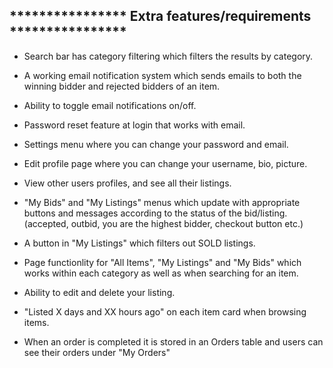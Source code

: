 


**************** Extra features/requirements ****************
-------------------------------------------------------------

* Search bar has category filtering which filters the results by category.

* A working email notification system which sends emails to 
  both the winning bidder and rejected bidders of an item.

* Ability to toggle email notifications on/off.

* Password reset feature at login that works with email.

* Settings menu where you can change your password and email.

* Edit profile page where you can change your username, bio, picture.

* View other users profiles, and see all their listings.

* "My Bids" and "My Listings" menus which update with appropriate buttons and 
  messages according to the status of the bid/listing.
  (accepted, outbid, you are the highest bidder, checkout button etc.)

* A button in "My Listings" which filters out SOLD listings.

* Page functionlity for "All Items", "My Listings" and "My Bids" which works 
  within each category as well as when searching for an item.

* Ability to edit and delete your listing.

* "Listed X days and XX hours ago" on each item card when browsing items.

* When an order is completed it is stored in an Orders table and users can see their orders under "My Orders"


